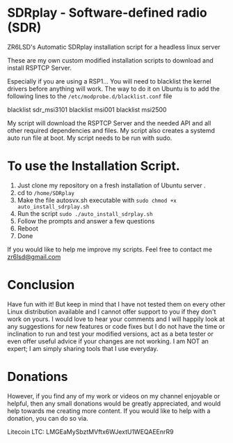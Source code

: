 # SDRplay - Software-defined radio (SDR)
ZR6LSD's Automatic SDRplay installation script for a headless linux server

These are my own custom modified installation scripts to download and install RSPTCP Server.

Especially if you are using a RSP1...
You will need to blacklist the kernel drivers before anything will work.
The way to do it on Ubuntu is to add the following lines to the ```/etc/modprobe.d/blacklist.conf``` file
 
blacklist sdr_msi3101
blacklist msi001
blacklist msi2500

My script will download the RSPTCP Server and the needed API and all other required dependencies and files.
My script also creates a systemd auto run file at boot.
My script needs to be run with sudo.

# To use the Installation Script.

1. Just clone my repository on a fresh installation of Ubuntu server .
2. cd to ```/home/SDRplay``` 
3. Make the file autosvx.sh executable with ```sudo chmod +x auto_install_sdrplay.sh ```
4. Run the script ```sudo ./auto_install_sdrplay.sh```
5. Follow the prompts and answer a few questions
6. Reboot
7. Done 

If you would like to help me improve my scripts. Feel free to contact me zr6lsd@gmail.com

# Conclusion

Have fun with it! But keep in mind that I have not tested them on every other Linux distribution available and I cannot offer support to you if they don't work on yours. I would love to hear your comments and I will happily look at any suggestions for new features or code fixes but I do not have the time or inclination to run and test your modified versions, act as a beta tester or even offer useful advice if your changes are not working. I am NOT an expert; I am simply sharing tools that I use everyday.

# Donations

However, if you find any of my work or videos on my channel enjoyable or helpful, then any small donations would be greatly appreciated, and would help towards me creating more content. If you would like to help with a donation, you can do so via.

Litecoin LTC: LMGEaMySbztMVftx6WJextU1WEQAEEnrR9





                                                  
                                                    
